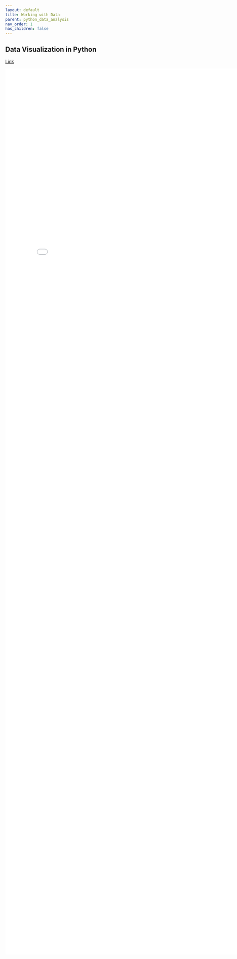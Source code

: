 ```yaml
---
layout: default
title: Working with Data
parent: python_data_analysis
nav_order: 1
has_children: false
---
```


## Data Visualization in Python

[Link](python201.pdf)

<iframe src="python201.pdf" style="width: 800px; height: 2800px;" frameBorder="0"></iframe>

